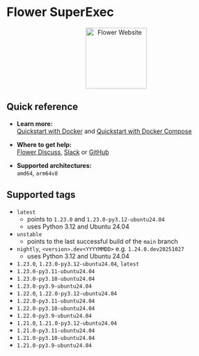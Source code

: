 # Flower SuperExec

<p align="center">
  <a href="https://flower.ai/">
    <img src="https://flower.ai/_next/image/?url=%2F_next%2Fstatic%2Fmedia%2Fflwr-head.4d68867a.png&w=384&q=75" width="140px" alt="Flower Website" />
  </a>
</p>

## Quick reference

- **Learn more:**<br>
  [Quickstart with Docker](https://flower.ai/docs/framework/docker/tutorial-quickstart-docker.html) and [Quickstart with Docker Compose](https://flower.ai/docs/framework/docker/tutorial-quickstart-docker-compose.html)

- **Where to get help:**<br>
  [Flower Discuss](https://discuss.flower.ai), [Slack](https://flower.ai/join-slack) or [GitHub](https://github.com/adap/flower)

- **Supported architectures:**<br>
  `amd64`, `arm64v8`

## Supported tags

- `latest`
  - points to `1.23.0` and `1.23.0-py3.12-ubuntu24.04`
  - uses Python 3.12 and Ubuntu 24.04
- `unstable`
  - points to the last successful build of the `main` branch
- `nightly`, `<version>.dev<YYYYMMDD>` e.g. `1.24.0.dev20251027`
  - uses Python 3.12 and Ubuntu 24.04
- `1.23.0`, `1.23.0-py3.12-ubuntu24.04`, `latest`
- `1.23.0-py3.11-ubuntu24.04`
- `1.23.0-py3.10-ubuntu24.04`
- `1.23.0-py3.9-ubuntu24.04`
- `1.22.0`, `1.22.0-py3.12-ubuntu24.04`
- `1.22.0-py3.11-ubuntu24.04`
- `1.22.0-py3.10-ubuntu24.04`
- `1.22.0-py3.9-ubuntu24.04`
- `1.21.0`, `1.21.0-py3.12-ubuntu24.04`
- `1.21.0-py3.11-ubuntu24.04`
- `1.21.0-py3.10-ubuntu24.04`
- `1.21.0-py3.9-ubuntu24.04`
